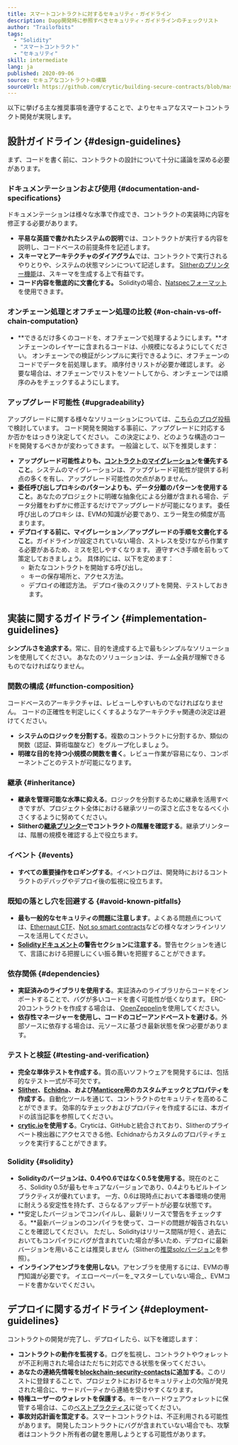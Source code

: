 ```yaml
---
title: スマートコントラクトに対するセキュリティ・ガイドライン
description: Dapp開発時に参照すべきセキュリティ・ガイドラインのチェックリスト
author: "Trailofbits"
tags:
  - "Solidity"
  - "スマートコントラクト"
  - "セキュリティ"
skill: intermediate
lang: ja
published: 2020-09-06
source: セキュアなコントラクトの構築
sourceUrl: https://github.com/crytic/building-secure-contracts/blob/master/development-guidelines/guidelines.md
---
```


以下に挙げる主な推奨事項を遵守することで、よりセキュアなスマートコントラクト開発が実現します。

## 設計ガイドライン {#design-guidelines}

まず、コードを書く前に、コントラクトの設計について十分に議論を深める必要があります。

### ドキュメンテーションおよび使用 {#documentation-and-specifications}

ドキュメンテーションは様々な水準で作成でき、コントラクトの実装時に内容を修正する必要があります。

- **平易な英語で書かれたシステムの説明**では、コントラクトが実行する内容を説明し、コードベースの前提条件を記述します。
- **スキーマとアーキテクチャのダイアグラム**では、コントラクトで実行されるやりとりや、システムの状態マシンについて記述します。 [Slitherのプリンター機能](https://github.com/crytic/slither/wiki/Printer-documentation)は、スキーマを生成する上で有益です。
- **コード内容を徹底的に文書化する。** Solidityの場合、[Natspecフォーマット](https://solidity.readthedocs.io/en/develop/natspec-format.html)を使用できます。

### オンチェーン処理とオフチェーン処理の比較 {#on-chain-vs-off-chain-computation}

- **できるだけ多くのコードを、オフチェーンで処理するようにします。**オンチェーンのレイヤーに含まれるコードは、小規模になるようにしてください。 オンチェーンでの検証がシンプルに実行できるように、オフチェーンのコードでデータを前処理します。 順序付きリストが必要か確認します。 必要な場合は、オフチェーンでリストをソートしてから、オンチェーンでは順序のみをチェックするようにします。

### アップグレード可能性 {#upgradeability}

アップグレードに関する様々なソリューションについては、[こちらのブログ投稿](https://blog.trailofbits.com/2018/09/05/contract-upgrade-anti-patterns/)で検討しています。 コード開発を開始する事前に、アップグレードに対応するか否かをはっきり決定してください。 この決定により、どのような構造のコードを開発するべきかが変わってきます。 一般論として、以下を推奨します：

- **アップグレード可能性よりも、[コントラクトのマイグレーション](https://blog.trailofbits.com/2018/10/29/how-contract-migration-works/)を優先すること**。システムのマイグレーションは、アップグレード可能性が提供する利点の多くを有し、アップグレード可能性の欠点がありません。
- **委任呼び出しプロキシのパターンよりも、データ分離のパターンを使用すること**。あなたのプロジェクトに明確な抽象化による分離が含まれる場合、データ分離をわずかに修正するだけでアップグレードが可能になります。 委任呼び出しのプロキシ は、EVMの知識が必要であり、エラー発生の頻度が高まります。
- **デプロイする前に、マイグレーション／アップグレードの手順を文書化すること**。ガイドラインが設定されていない場合、ストレスを受けながら作業する必要があるため、ミスを犯しやすくなります。 遵守すべき手順を前もって策定しておきましょう。 具体的には、以下を定めます：
  - 新たなコントラクトを開始する呼び出し。
  - キーの保存場所と、アクセス方法。
  - デプロイの確認方法。 デプロイ後のスクリプトを開発、テストしておきます。

## 実装に関するガイドライン {#implementation-guidelines}

**シンプルさを追求する**。常に、目的を達成する上で最もシンプルなソリューションを使用してください。 あなたのソリューションは、チーム全員が理解できるものでなければなりません。

### 関数の構成 {#function-composition}

コードベースのアーキテクチャは、レビューしやすいものでなければなりません。 コードの正確性を判定しにくくするようなアーキテクチャ関連の決定は避けてください。

- **システムのロジックを分割する**。複数のコントラクトに分割するか、類似の関数（認証、算術塩酸など）をグループ化しましょう。
- **明確な目的を持つ小規模の関数を書く**。レビュー作業が容易になり、コンポーネントごとのテストが可能になります。

### 継承 {#inheritance}

- **継承を管理可能な水準に抑える**。ロジックを分割するために継承を活用すべきですが、プロジェクト全体における継承ツリーの深さと広さをなるべく小さくするように努めてください。
- **Slitherの[継承プリンター](https://github.com/crytic/slither/wiki/Printer-documentation#inheritance-graph)でコントラクトの階層を確認する**。継承プリンターは、階層の規模を確認する上で役立ちます。

### イベント {#events}

- **すべての重要操作をロギングする**。イベントログは、開発時におけるコントラクトのデバッグやデプロイ後の監視に役立ちます。

### 既知の落とし穴を回避する {#avoid-known-pitfalls}

- **最も一般的なセキュリティの問題に注意します**。よくある問題点については、[Ethernaut CTF](https://ethernaut.openzeppelin.com/)、[Not so smart contracts](https://github.com/crytic/not-so-smart-contracts/)などの様々なオンラインリソースを活用してください。
- **[Solidityドキュメント](https://solidity.readthedocs.io/en/latest/)の警告セクションに注意する**。警告セクションを通じて、言語における把握しにくい振る舞いを把握することができます。

### 依存関係 {#dependencies}

- **実証済みのライブラリを使用する**。実証済みのライブラリからコードをインポートすることで、バグが多いコードを書く可能性が低くなります。 ERC-20コントラクトを作成する場合は、 [OpenZeppelin](https://github.com/OpenZeppelin/openzeppelin-contracts/tree/master/contracts/token/ERC20)を使用してください。
- **依存性マネージャーを使用し、コードのコピーアンドペーストを避ける**。外部ソースに依存する場合は、元ソースに基づき最新状態を保つ必要があります。

### テストと検証 {#testing-and-verification}

- **完全な単体テストを作成する**。質の高いソフトウェアを開発するには、包括的なテスト一式が不可欠です。
- **[Slither](https://github.com/crytic/slither)、[Echidna](https://github.com/crytic/echidna)、および[Manticore](https://github.com/trailofbits/manticore)用のカスタムチェックとプロパティを作成する**。自動化ツールを通じて、コントラクトのセキュリティを高めることができます。 効率的なチェックおよびプロパティを作成するには、本ガイドの該当記事を参照してください。
- **[crytic.io](https://crytic.io/)を使用する**。Cryticは、GitHubと統合されており、Slitherのプライベート検出器にアクセスできる他、Echidnaからカスタムのプロパティチェックを実行することができます。

### Solidity {#solidity}

- **Solidityのバージョンは、0.4や0.6ではなく0.5を使用する**。現在のところ、Solidity 0.5が最もセキュアなバージョンであり、0.4よりもビルトインプラクティスが優れています。 一方、0.6は現時点において本番環境の使用に耐えうる安定性を持たず、さらなるアップデートが必要な状態です。
- **安定したバージョンでコンパイルし、最新リリースで警告をチェックする。**最新バージョンのコンパイラを使って、コードの問題が報告されないことを確認してください。 ただし、Solidityはリリース間隔が短く、過去においてもコンパイラにバグが含まれていた場合が多いため、デプロイに最新バージョンを用いることは推奨しません（Slitherの[推奨solcバージョン](https://github.com/crytic/slither/wiki/Detector-Documentation#recommendation-33)を参照）。
- **インラインアセンブラを使用しない**。アセンブラを使用するには、EVMの専門知識が必要です。 イエローペーパーを_マスターしていない場合_、EVMコードを書かないでください。

## デプロイに関するガイドライン {#deployment-guidelines}

コントラクトの開発が完了し、デプロイしたら、以下を確認します：

- **コントラクトの動作を監視する**。ログを監視し、コントラクトやウォレットが不正利用された場合はただちに対応できる状態を保ってください。
- **あなたの連絡先情報を[blockchain-security-contacts](https://github.com/crytic/blockchain-security-contacts)に追加する**。このリストに登録することで、プロジェクトにおけるセキュリティ上の欠陥が発見された場合に、サードパーティから連絡を受けやすくなります。
- **特権ユーザーのウォレットを保護する**。キーをハードウェアウォレットに保管する場合は、この[ベストプラクティス](https://blog.trailofbits.com/2018/11/27/10-rules-for-the-secure-use-of-cryptocurrency-hardware-wallets/)に従ってください。
- **事故対応計画を策定する**。スマートコントラクトは、不正利用される可能性があります。 開発したコントラクトにバグが含まれていない場合でも、攻撃者はコントラクト所有者の鍵を悪用しようとする可能性があります。

